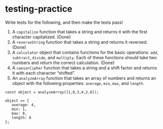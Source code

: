 # testing-practice
Write tests for the following, and then make the tests pass!
1. A `capitalize` function that takes a string and returns it with the first character capitalized. (Done)
2. A `reverseString` function that takes a string and returns it reversed. (Done)
3. A `calculator` object that contains functions for the basic operations: `add`, `subtract`, `divide`, and `multiply`. Each of these functions should take two numbers and return the correct calculation. (Done)
4. A `caesarCipher` function that takes a string and a shift factor and returns it with each character “shifted”.
5. An `analyzeArray` function that takes an array of numbers and returns an object with the following properties: `average`, `min`, `max`, and `length`.
```
const object = analyzeArray([1,8,3,4,2,6]);

object == {
   average: 4,
   min: 1,
   max: 8,
   length: 6
};
```